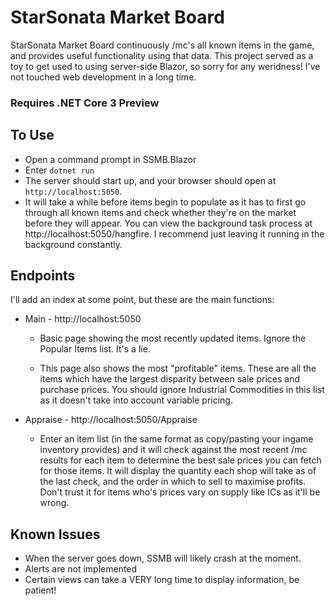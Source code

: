 # StarSonata Market Board

StarSonata Market Board continuously /mc's all known items in the game, and provides useful functionality using that data.
This project served as a toy to get used to using server-side Blazor, so sorry for any weridness! I've not touched web development in a long time.

### Requires .NET Core 3 Preview

## To Use

- Open a command prompt in SSMB.Blazor
- Enter `dotnet run`
- The server should start up, and your browser should open at `http://localhost:5050`.
- It will take a while before items begin to populate as it has to first go through all known items and check whether they're on the market before they will appear. You can view the background task process at http://localhost:5050/hangfire. I recommend just leaving it running in the background constantly.

## Endpoints

I'll add an index at some point, but these are the main functions:

* Main - http://localhost:5050
    * Basic page showing the most recently updated items. Ignore the Popular Items list. It's a lie.
    
    * This page also shows the most "profitable" items. These are all the items which have the largest disparity between sale prices and purchase prices. You should ignore Industrial Commodities in this list as it doesn't take into account variable pricing.
    
* Appraise - http://localhost:5050/Appraise
    * Enter an item list (in the same format as copy/pasting your ingame inventory provides) and it will check against the most recent /mc results for each item to determine the best sale prices you can fetch for those items. It will display the quantity each shop will take as of the last check, and the order in which to sell to maximise profits. Don't trust it for items who's prices vary on supply like ICs as it'll be wrong.
    

## Known Issues

- When the server goes down, SSMB will likely crash at the moment.
- Alerts are not implemented
- Certain views can take a VERY long time to display information, be patient!
